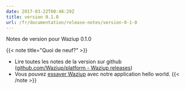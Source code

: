 ```yaml
---
date: 2017-03-22T00:48:29Z
title: version 0.1.0
url: /fr/documentation/release-notes/version-0-1-0
---
```


Notes de version pour Waziup 0.1.0

{{< note title="Quoi de neuf?" >}}
* Lire toutes les notes de la version sur github ([github.com/Waziup/platform - Waziup releases](https://github.com/waziup/platform/releases))
* Vous pouvez [essayer Waziup](/fr/documentation/installation/hello-world) avec notre application hello world.
{{< /note >}}
